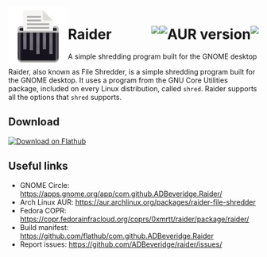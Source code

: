 <img align="left" style="vertical-align: middle" width="120" height="120" src="data/icons/hicolor/scalable/apps/com.github.ADBeveridge.Raider.svg ">

# Raider <img align="right" src="https://img.shields.io/flathub/downloads/com.github.ADBeveridge.Raider?style=flat-square"> <a href="https://aur.archlinux.org/packages/raider-file-shredder"><img align="right" alt="AUR version" src="https://img.shields.io/aur/version/raider-file-shredder?style=flat-square"></a><a href="https://copr.fedorainfracloud.org/coprs/0xmrtt/raider/package/raider/"><img align="right" src="https://copr.fedorainfracloud.org/coprs/0xmrtt/raider/package/raider/status_image/last_build.png" /></a>
A simple shredding program built for the GNOME desktop

Raider, also known as File Shredder, is a simple shredding program built for the GNOME desktop. It uses a  program from the GNU Core Utilities package, included on every Linux distribution, called `shred`. Raider supports all the options that `shred` supports.

## Download
<a href='https://beta.flathub.org/apps/details/com.github.ADBeveridge.Raider'><img width='240' alt='Download on Flathub' src='https://flathub.org/assets/badges/flathub-badge-en.png'/></a>

## Useful links
- GNOME Circle: <https://apps.gnome.org/app/com.github.ADBeveridge.Raider/>
- Arch Linux AUR: <https://aur.archlinux.org/packages/raider-file-shredder>
- Fedora COPR: <https://copr.fedorainfracloud.org/coprs/0xmrtt/raider/package/raider/>
- Build manifest: <https://github.com/flathub/com.github.ADBeveridge.Raider>
- Report issues: <https://github.com/ADBeveridge/raider/issues/>
